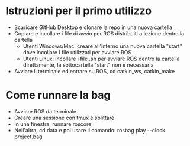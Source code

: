  # Istruzioni per il primo utilizzo
- Scaricare GitHub Desktop e clonare la repo in una nuova cartella
- Copiare e incollare i file di avvio per ROS distribuiti a lezione dentro la cartella
  - Utenti Windows/Mac: creare all'interno una nuova cartella "start" dove incollare i file utilizzati per avviare ROS
  - Utenti Linux: incollare i file .sh per avviare ROS dentro la cartella direttamente, la sottocartella "start" non è necessaria
- Avviare il terminale ed entrare su ROS, cd catkin_ws, catkin_make

# Come runnare la bag
- Avviare ROS da terminale
- Creare una sessione con tmux e splittare
- In una finestra, runnare roscore
- Nell'altra, cd data e poi usare il comando: rosbag play --clock project.bag